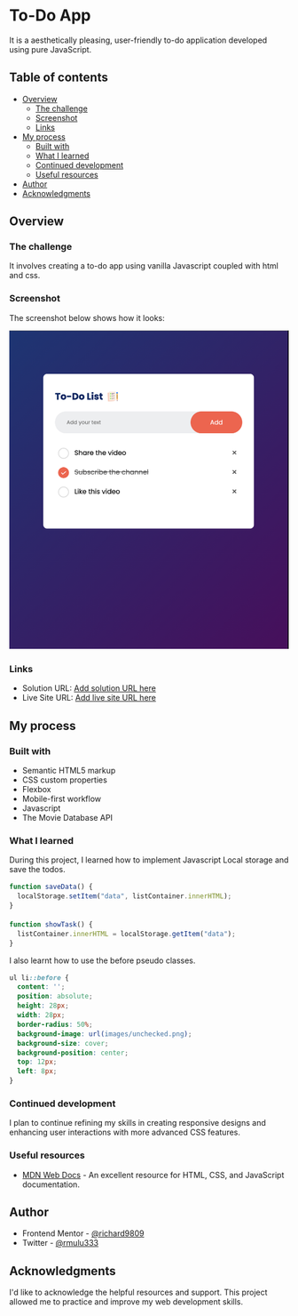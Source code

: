 # To-Do App 

It is a aesthetically pleasing, user-friendly to-do application developed using pure JavaScript.

## Table of contents

- [Overview](#overview)
  - [The challenge](#the-challenge)
  - [Screenshot](#screenshot)
  - [Links](#links)
- [My process](#my-process)
  - [Built with](#built-with)
  - [What I learned](#what-i-learned)
  - [Continued development](#continued-development)
  - [Useful resources](#useful-resources)
- [Author](#author)
- [Acknowledgments](#acknowledgments)


## Overview

### The challenge

It involves creating a to-do app using vanilla Javascript coupled with html and css.

### Screenshot

The screenshot below shows how it looks:

![](./screenshot-desktop.png)


### Links

- Solution URL: [Add solution URL here](https://github.com/richard9809/todo-js)
- Live Site URL: [Add live site URL here](https://animated-speculoos-444fb9.netlify.app)

## My process

### Built with

- Semantic HTML5 markup
- CSS custom properties
- Flexbox
- Mobile-first workflow
- Javascript
- The Movie Database API


### What I learned

During this project, I learned how to implement Javascript Local storage and save the todos.

```js
function saveData() {
  localStorage.setItem("data", listContainer.innerHTML);
}

function showTask() {
  listContainer.innerHTML = localStorage.getItem("data");
}
```

I also learnt how to use the before pseudo classes.

```css
ul li::before {
  content: '';
  position: absolute;
  height: 28px;
  width: 28px;
  border-radius: 50%;
  background-image: url(images/unchecked.png);
  background-size: cover;
  background-position: center;
  top: 12px;
  left: 8px;
}
```

### Continued development

I plan to continue refining my skills in creating responsive designs and enhancing user interactions with more advanced CSS features.


### Useful resources

- [MDN Web Docs](https://developer.mozilla.org/en-US/) - An excellent resource for HTML, CSS, and JavaScript documentation.

## Author

- Frontend Mentor - [@richard9809](https://www.frontendmentor.io/profile/richard9809)
- Twitter - [@rmulu333](https://www.twitter.com/rmulu333)

## Acknowledgments

I'd like to acknowledge the helpful resources and support. This project allowed me to practice and improve my web development skills.

